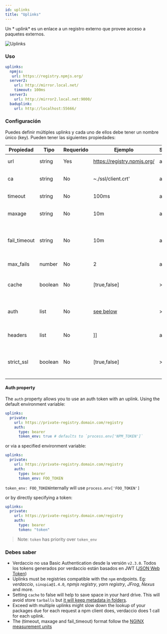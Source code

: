 ```yaml
---
id: uplinks
title: "Uplinks"
---
```

Un * uplink* es un enlace a un registro externo que provee acceso a paquetes externos.

![Uplinks](/img/uplinks.png)

### Uso

```yaml
uplinks:
  npmjs:
   url: https://registry.npmjs.org/
  server2:
    url: http://mirror.local.net/
    timeout: 100ms
  server3:
    url: http://mirror2.local.net:9000/
  baduplink:
    url: http://localhost:55666/
```

### Configuración

Puedes definir múltiples uplinks y cada uno de ellos debe tener un nombre único (key). Pueden tener las siguientes propiedades:

| Propiedad    | Tipo    | Requerido | Ejemplo                               | Soporte | Descripción                                                                                                                | Por Defecto |
| ------------ | ------- | --------- | ------------------------------------- | ------- | -------------------------------------------------------------------------------------------------------------------------- | ----------- |
| url          | string  | Yes       | https://registry.npmjs.org/           | all     | El dominio del registro                                                                                                    | npmjs       |
| ca           | string  | No        | ~./ssl/client.crt'                    | all     | Ubicación del certificado SSL                                                                                              | Desactivado |
| timeout      | string  | No        | 100ms                                 | all     | timeout por petición                                                                                                       | 30s         |
| maxage       | string  | No        | 10m                                   | all     | limite máximo de fallos de cada petición                                                                                   | 2m          |
| fail_timeout | string  | No        | 10m                                   | all     | define el tiempo máximo cuando una petición falla                                                                          | 5m          |
| max_fails    | number  | No        | 2                                     | all     | límite máximo de fallos                                                                                                    | 2           |
| cache        | boolean | No        | [true,false]                          | >= 2.1  | cache all remote tarballs in storage                                                                                       | true        |
| auth         | list    | No        | [see below](uplinks.md#auth-property) | >= 2.5  | assigns the header 'Authorization' [more info](http://blog.npmjs.org/post/118393368555/deploying-with-npm-private-modules) | desactivado |
| headers      | list    | No        | ]]                                    | all     | listado de encabezados por uplink                                                                                          | desactivado |
| strict_ssl   | boolean | No        | [true,false]                          | >= 3.0  | Es verdadero, requiere que el certificado SSL sea válido.                                                                  | true        |

#### Auth property

The `auth` property allows you to use an auth token with an uplink. Using the default environment variable:

```yaml
uplinks:
  private:
    url: https://private-registry.domain.com/registry
    auth:
      type: bearer
      token_env: true # defaults to `process.env['NPM_TOKEN']`   
```

or via a specified environment variable:

```yaml
uplinks:
  private:
    url: https://private-registry.domain.com/registry
    auth:
      type: bearer
      token_env: FOO_TOKEN
```

`token_env: FOO_TOKEN`internally will use `process.env['FOO_TOKEN']`

or by directly specifying a token:

```yaml
uplinks:
  private:
    url: https://private-registry.domain.com/registry
    auth:
      type: bearer
      token: "token"
```

> Note: `token` has priority over `token_env`

### Debes saber

* Verdaccio no usa Basic Authentication desde la versión `v2.3.0`. Todos los tokens generados por verdaccio están basados en JWT ([JSON Web Token](https://jwt.io/))
* Uplinks must be registries compatible with the `npm` endpoints. Eg: *verdaccio*, `sinopia@1.4.0`, *npmjs registry*, *yarn registry*, *JFrog*, *Nexus* and more.
* Setting `cache` to false will help to save space in your hard drive. This will avoid store `tarballs` but [it will keep metadata in folders](https://github.com/verdaccio/verdaccio/issues/391).
* Exceed with multiple uplinks might slow down the lookup of your packages due for each request a npm client does, verdaccio does 1 call for each uplink.
* The (timeout, maxage and fail_timeout) format follow the [NGINX measurement units](http://nginx.org/en/docs/syntax.html)
